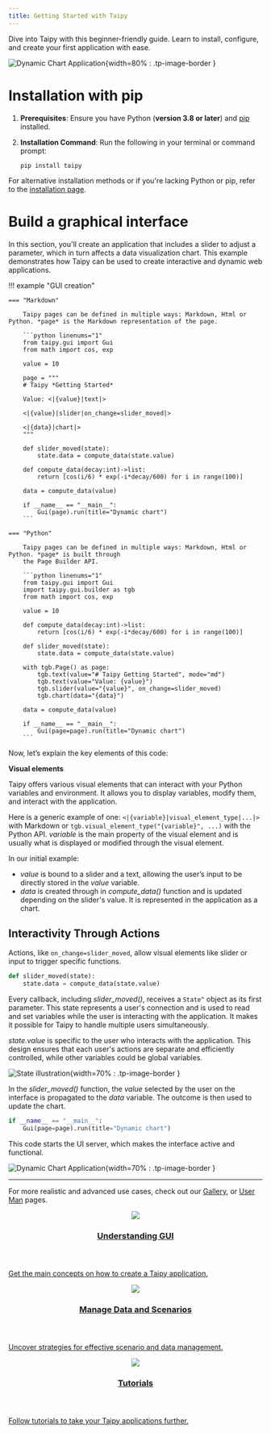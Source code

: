 ```yaml
---
title: Getting Started with Taipy
---
```


Dive into Taipy with this beginner-friendly guide. Learn to install, configure, and create your
first application with ease.

![Dynamic Chart Application](images/result.png){width=80% : .tp-image-border }

# Installation with pip

1. **Prerequisites**: Ensure you have Python (**version 3.8 or later**) and
    [pip](https://pip.pypa.io) installed.

2. **Installation Command**: Run the following in your terminal or command prompt:
    ``` console
    pip install taipy
    ```

For alternative installation methods or if you're lacking Python or pip, refer to the
[installation page](installation.md).

# Build a graphical interface

In this section, you'll create an application that includes a slider to adjust a
parameter, which in turn affects a data visualization chart. This example
demonstrates how Taipy can be used to create interactive and dynamic web
applications.

!!! example "GUI creation"

    === "Markdown"

        Taipy pages can be defined in multiple ways: Markdown, Html or Python. *page* is the Markdown representation of the page.

        ```python linenums="1"
        from taipy.gui import Gui
        from math import cos, exp

        value = 10

        page = """
        # Taipy *Getting Started*

        Value: <|{value}|text|>

        <|{value}|slider|on_change=slider_moved|>

        <|{data}|chart|>
        """

        def slider_moved(state):
            state.data = compute_data(state.value)

        def compute_data(decay:int)->list:
            return [cos(i/6) * exp(-i*decay/600) for i in range(100)]

        data = compute_data(value)

        if __name__ == "__main__":
            Gui(page).run(title="Dynamic chart")
        ```

    === "Python"

        Taipy pages can be defined in multiple ways: Markdown, Html or Python. *page* is built through
        the Page Builder API.

        ```python linenums="1"
        from taipy.gui import Gui
        import taipy.gui.builder as tgb
        from math import cos, exp

        value = 10

        def compute_data(decay:int)->list:
            return [cos(i/6) * exp(-i*decay/600) for i in range(100)]

        def slider_moved(state):
            state.data = compute_data(state.value)

        with tgb.Page() as page:
            tgb.text(value="# Taipy Getting Started", mode="md")
            tgb.text(value="Value: {value}")
            tgb.slider(value="{value}", on_change=slider_moved)
            tgb.chart(data="{data}")

        data = compute_data(value)

        if __name__ == "__main__":
            Gui(page=page).run(title="Dynamic chart")
        ```

Now, let’s explain the key elements of this code:

**Visual elements**

Taipy offers various visual elements that can interact with your Python variables and
environment. It allows you to display variables, modify them, and interact with the application.

Here is a generic example of one: `<|{variable}|visual_element_type|...|>` with Markdown or
`tgb.visual_element_type("{variable}", ...)` with the Python API. *variable* is
the main property of the visual element and is usually what is displayed or modified through the
visual element.

In our initial example:

- *value* is bound to a slider and a text, allowing the user’s input to be directly
stored in the *value* variable.
- *data* is created through in *compute_data()* function and is updated depending on the
slider's value. It is represented in the application as a chart.


## Interactivity Through Actions

Actions, like `on_change=slider_moved`, allow visual elements like slider or input
to trigger specific functions.

```python
def slider_moved(state):
    state.data = compute_data(state.value)
```

Every callback, including *slider_moved()*, receives a `State^` object as its first parameter.
This state represents a user's connection and is used to read and set variables while
the user is interacting with the application. It makes it possible for Taipy to handle multiple
users simultaneously.

*state.value* is specific to the user who interacts with the application.
This design ensures that each user's actions are separate and efficiently
controlled, while other variables could be global variables.

![State illustration](images/state_illustration.png){width=70% : .tp-image-border }

In the *slider_moved()* function, the *value* selected by the user on the interface is
propagated to the *data* variable. The outcome is then used to update the chart.

```python
if __name__ == "__main__":
    Gui(page=page).run(title="Dynamic chart")
```

This code starts the UI server, which makes the interface active and functional.

![Dynamic Chart Application](images/dynamic_chart.gif){width=70% : .tp-image-border }

---

For more realistic and advanced use cases, check out our
[Gallery](../gallery/index.md), or [User Man](../userman/index.md) pages.

<div class="tp-row tp-row--gutter-sm">
  <div class="tp-col-12 tp-col-md-4 d-flex">
    <a class="tp-content-card tp-content-card--primary" href="../tutorials/articles/understanding_gui/">
      <header class="tp-content-card-header">
        <img class="tp-content-card-icon--small" src="images/visualize.svg">
        <h3>Understanding GUI</h3>
      </header>
      <div class="tp-content-card-body">
        <p>
          Get the main concepts on how to create a Taipy application.
        </p>
      </div>
    </a>
  </div>

  <div class="tp-col-12 tp-col-md-4 d-flex">
    <a class="tp-content-card tp-content-card--alpha" href="../tutorials/articles/scenario_management_overview/">
      <header class="tp-content-card-header">
        <img class="tp-content-card-icon--small" src="images/scenario.svg">
        <h3>Manage Data and Scenarios</h3>
      </header>
      <div class="tp-content-card-body">
        <p>
          Uncover strategies for effective scenario and data management.
        </p>
      </div>
    </a>
  </div>

  <div class="tp-col-12 tp-col-md-4 d-flex">
    <a class="tp-content-card tp-content-card--beta" href="../tutorials">
      <header class="tp-content-card-header">
        <img class="tp-content-card-icon--small" src="images/icon-tutorials.svg">
        <h3>Tutorials</h3>
      </header>
      <div class="tp-content-card-body">
        <p>
          Follow tutorials to take your Taipy applications further.
        </p>
      </div>
    </a>
  </div>
</div>
